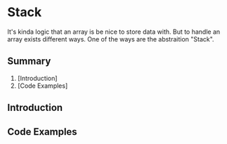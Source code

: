 # Stack

It's kinda logic that an array is be nice to store data with. But to handle an array exists different ways. One of the ways are the abstraition "Stack". 

## Summary

1. [Introduction]
2. [Code Examples]

## Introduction

## Code Examples